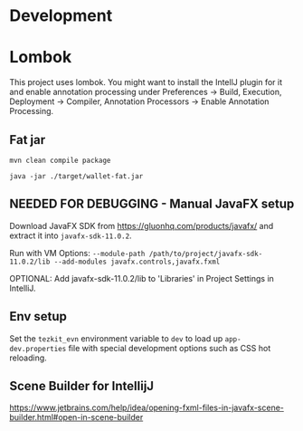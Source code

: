 # Development

# Lombok

This project uses lombok. You might want to install the IntellJ plugin for it and enable annotation
processing under Preferences -> Build, Execution, Deployment -> Compiler, Annotation Processors -> Enable Annotation Processing.

## Fat jar
`mvn clean compile package`

`java -jar ./target/wallet-fat.jar`


## NEEDED FOR DEBUGGING - Manual JavaFX setup
Download JavaFX SDK from https://gluonhq.com/products/javafx/ and extract it into `javafx-sdk-11.0.2`.

Run with VM Options: `--module-path /path/to/project/javafx-sdk-11.0.2/lib --add-modules javafx.controls,javafx.fxml`

OPTIONAL: Add javafx-sdk-11.0.2/lib to 'Libraries' in Project Settings in IntelliJ.

## Env setup
Set the `tezkit_evn` environment variable to `dev` to load up `app-dev.properties` file with special
development options such as CSS hot reloading. 

## Scene Builder for IntellijJ 
https://www.jetbrains.com/help/idea/opening-fxml-files-in-javafx-scene-builder.html#open-in-scene-builder

